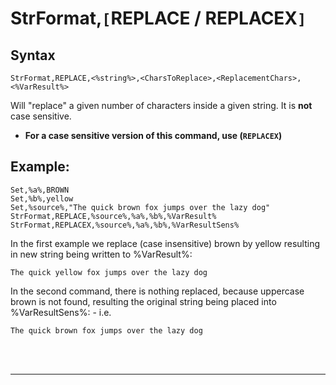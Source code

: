 # StrFormat,`[`REPLACE / REPLACEX`]` #
## Syntax ##
```
StrFormat,REPLACE,<%string%>,<CharsToReplace>,<ReplacementChars>,
<%VarResult%>
```
Will "replace" a given number of characters inside a given string. It is **not** case sensitive.
  * **For a case sensitive version of this command, use (`REPLACEX`)**

## Example: ##

```
Set,%a%,BROWN
Set,%b%,yellow
Set,%source%,"The quick brown fox jumps over the lazy dog"
StrFormat,REPLACE,%source%,%a%,%b%,%VarResult%
StrFormat,REPLACEX,%source%,%a%,%b%,%VarResultSens%
```
In the first example we replace (case insensitive) brown by yellow resulting in new string being written to %VarResult%:
```
The quick yellow fox jumps over the lazy dog
```
In the second command, there is nothing replaced, because uppercase brown is not found, resulting the original string being placed into %VarResultSens%: - i.e.
```
The quick brown fox jumps over the lazy dog
```

<br>
<br>
<hr />